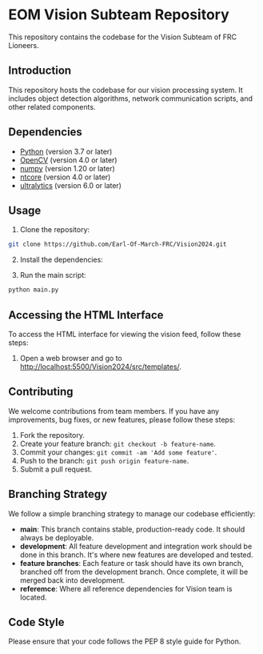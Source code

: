 # EOM Vision Subteam Repository

This repository contains the codebase for the Vision Subteam of FRC Lioneers. 

## Introduction

This repository hosts the codebase for our vision processing system. It includes object detection algorithms, network communication scripts, and other related components.

## Dependencies

- [Python](https://www.python.org/) (version 3.7 or later)
- [OpenCV](https://opencv.org/) (version 4.0 or later)
- [numpy](https://numpy.org/) (version 1.20 or later)
- [ntcore](https://github.com/wpilibsuite/ntcore) (version 4.0 or later)
- [ultralytics](https://github.com/ultralytics/yolov5) (version 6.0 or later)

## Usage

1. Clone the repository:

```bash
git clone https://github.com/Earl-Of-March-FRC/Vision2024.git
```

2. Install the dependencies:

3. Run the main script:

```bash
python main.py
```

## Accessing the HTML Interface

To access the HTML interface for viewing the vision feed, follow these steps:

1. Open a web browser and go to [http://localhost:5500/Vision2024/src/templates/](http://localhost:5500/Vision2024/src/templates/).

## Contributing

We welcome contributions from team members. If you have any improvements, bug fixes, or new features, please follow these steps:

1. Fork the repository.
2. Create your feature branch: `git checkout -b feature-name`.
3. Commit your changes: `git commit -am 'Add some feature'`.
4. Push to the branch: `git push origin feature-name`.
5. Submit a pull request.

## Branching Strategy

We follow a simple branching strategy to manage our codebase efficiently:

- **main**: This branch contains stable, production-ready code. It should always be deployable.
- **development**: All feature development and integration work should be done in this branch. It's where new features are developed and tested.
- **feature branches**: Each feature or task should have its own branch, branched off from the development branch. Once complete, it will be merged back into development.
- **referemce**: Where all reference dependencies for Vision team is located.

## Code Style

Please ensure that your code follows the PEP 8 style guide for Python.